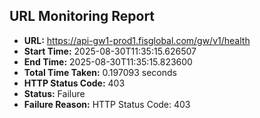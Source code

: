 ## URL Monitoring Report

- **URL:** https://api-gw1-prod1.fisglobal.com/gw/v1/health
- **Start Time:** 2025-08-30T11:35:15.626507
- **End Time:** 2025-08-30T11:35:15.823600
- **Total Time Taken:** 0.197093 seconds
- **HTTP Status Code:** 403
- **Status:** Failure
- **Failure Reason:** HTTP Status Code: 403

